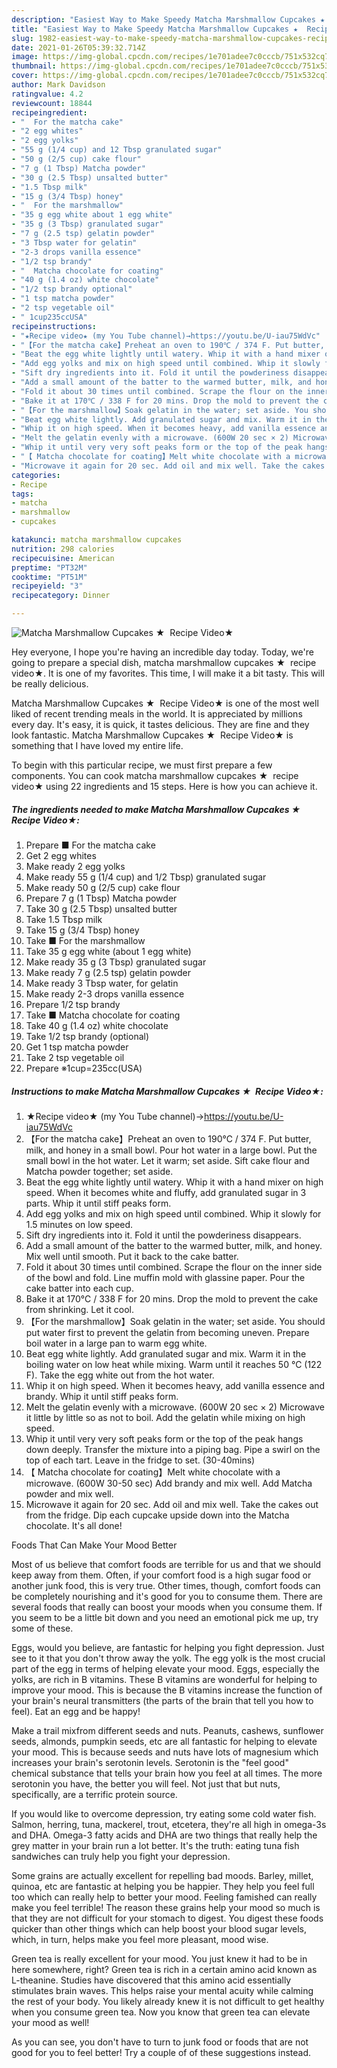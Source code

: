 ```yaml
---
description: "Easiest Way to Make Speedy Matcha Marshmallow Cupcakes ★  Recipe Video★"
title: "Easiest Way to Make Speedy Matcha Marshmallow Cupcakes ★  Recipe Video★"
slug: 1982-easiest-way-to-make-speedy-matcha-marshmallow-cupcakes-recipe-video
date: 2021-01-26T05:39:32.714Z
image: https://img-global.cpcdn.com/recipes/1e701adee7c0cccb/751x532cq70/matcha-marshmallow-cupcakes-★-recipe-video★-recipe-main-photo.jpg
thumbnail: https://img-global.cpcdn.com/recipes/1e701adee7c0cccb/751x532cq70/matcha-marshmallow-cupcakes-★-recipe-video★-recipe-main-photo.jpg
cover: https://img-global.cpcdn.com/recipes/1e701adee7c0cccb/751x532cq70/matcha-marshmallow-cupcakes-★-recipe-video★-recipe-main-photo.jpg
author: Mark Davidson
ratingvalue: 4.2
reviewcount: 18844
recipeingredient:
- "  For the matcha cake"
- "2 egg whites"
- "2 egg yolks"
- "55 g (1/4 cup) and 12 Tbsp granulated sugar"
- "50 g (2/5 cup) cake flour"
- "7 g (1 Tbsp) Matcha powder"
- "30 g (2.5 Tbsp) unsalted butter"
- "1.5 Tbsp milk"
- "15 g (3/4 Tbsp) honey"
- "  For the marshmallow"
- "35 g egg white about 1 egg white"
- "35 g (3 Tbsp) granulated sugar"
- "7 g (2.5 tsp) gelatin powder"
- "3 Tbsp water for gelatin"
- "2-3 drops vanilla essence"
- "1/2 tsp brandy"
- "  Matcha chocolate for coating"
- "40 g (1.4 oz) white chocolate"
- "1/2 tsp brandy optional"
- "1 tsp matcha powder"
- "2 tsp vegetable oil"
- " 1cup235ccUSA"
recipeinstructions:
- "★Recipe video★ (my You Tube channel)→https://youtu.be/U-iau75WdVc"
- "【For the matcha cake】Preheat an oven to 190℃ / 374 F. Put butter, milk, and honey in a small bowl. Pour hot water in a large bowl. Put the small bowl in the hot water. Let it warm; set aside. Sift cake flour and Matcha powder together; set aside."
- "Beat the egg white lightly until watery. Whip it with a hand mixer on high speed. When it becomes white and fluffy, add granulated sugar in 3 parts. Whip it until stiff peaks form."
- "Add egg yolks and mix on high speed until combined. Whip it slowly for 1.5 minutes on low speed."
- "Sift dry ingredients into it. Fold it until the powderiness disappears."
- "Add a small amount of the batter to the warmed butter, milk, and honey. Mix well until smooth. Put it back to the cake batter."
- "Fold it about 30 times until combined. Scrape the flour on the inner side of the bowl and fold. Line muffin mold with glassine paper. Pour the cake batter into each cup."
- "Bake it at 170℃ / 338 F for 20 mins. Drop the mold to prevent the cake from shrinking. Let it cool."
- "【For the marshmallow】Soak gelatin in the water; set aside. You should put water first to prevent the gelatin from becoming uneven. Prepare boil water in a large pan to warm egg white."
- "Beat egg white lightly. Add granulated sugar and mix. Warm it in the boiling water on low heat while mixing. Warm until it reaches 50 ℃ (122 F). Take the egg white out from the hot water."
- "Whip it on high speed. When it becomes heavy, add vanilla essence and brandy. Whip it until stiff peaks form."
- "Melt the gelatin evenly with a microwave. (600W 20 sec × 2) Microwave it little by little so as not to boil. Add the gelatin while mixing on high speed."
- "Whip it until very very soft peaks form or the top of the peak hangs down deeply. Transfer the mixture into a piping bag. Pipe a swirl on the top of each tart. Leave in the fridge to set. (30-40mins)"
- "【 Matcha chocolate for coating】Melt white chocolate with a microwave. (600W 30-50 sec) Add brandy and mix well. Add Matcha powder and mix well."
- "Microwave it again for 20 sec. Add oil and mix well. Take the cakes out from the fridge. Dip each cupcake upside down into the Matcha chocolate. It&#39;s all done!"
categories:
- Recipe
tags:
- matcha
- marshmallow
- cupcakes

katakunci: matcha marshmallow cupcakes 
nutrition: 298 calories
recipecuisine: American
preptime: "PT32M"
cooktime: "PT51M"
recipeyield: "3"
recipecategory: Dinner

---
```



![Matcha Marshmallow Cupcakes ★  Recipe Video★](https://img-global.cpcdn.com/recipes/1e701adee7c0cccb/751x532cq70/matcha-marshmallow-cupcakes-★-recipe-video★-recipe-main-photo.jpg)

Hey everyone, I hope you're having an incredible day today. Today, we're going to prepare a special dish, matcha marshmallow cupcakes ★  recipe video★. It is one of my favorites. This time, I will make it a bit tasty. This will be really delicious.

Matcha Marshmallow Cupcakes ★  Recipe Video★ is one of the most well liked of recent trending meals in the world. It is appreciated by millions every day. It's easy, it is quick, it tastes delicious. They are fine and they look fantastic. Matcha Marshmallow Cupcakes ★  Recipe Video★ is something that I have loved my entire life.




To begin with this particular recipe, we must first prepare a few components. You can cook matcha marshmallow cupcakes ★  recipe video★ using 22 ingredients and 15 steps. Here is how you can achieve it.

<!--inarticleads1-->

##### The ingredients needed to make Matcha Marshmallow Cupcakes ★  Recipe Video★:

1. Prepare  ■ For the matcha cake
1. Get 2 egg whites
1. Make ready 2 egg yolks
1. Make ready 55 g (1/4 cup) and 1/2 Tbsp) granulated sugar
1. Make ready 50 g (2/5 cup) cake flour
1. Prepare 7 g (1 Tbsp) Matcha powder
1. Take 30 g (2.5 Tbsp) unsalted butter
1. Take 1.5 Tbsp milk
1. Take 15 g (3/4 Tbsp) honey
1. Take  ■ For the marshmallow
1. Take 35 g egg white (about 1 egg white)
1. Make ready 35 g (3 Tbsp) granulated sugar
1. Make ready 7 g (2.5 tsp) gelatin powder
1. Make ready 3 Tbsp water, for gelatin
1. Make ready 2-3 drops vanilla essence
1. Prepare 1/2 tsp brandy
1. Take  ■ Matcha chocolate for coating
1. Take 40 g (1.4 oz) white chocolate
1. Take 1/2 tsp brandy (optional)
1. Get 1 tsp matcha powder
1. Take 2 tsp vegetable oil
1. Prepare  ※1cup=235cc(USA)




<!--inarticleads2-->

##### Instructions to make Matcha Marshmallow Cupcakes ★  Recipe Video★:

1. ★Recipe video★ (my You Tube channel)→https://youtu.be/U-iau75WdVc
1. 【For the matcha cake】Preheat an oven to 190℃ / 374 F. Put butter, milk, and honey in a small bowl. Pour hot water in a large bowl. Put the small bowl in the hot water. Let it warm; set aside. Sift cake flour and Matcha powder together; set aside.
1. Beat the egg white lightly until watery. Whip it with a hand mixer on high speed. When it becomes white and fluffy, add granulated sugar in 3 parts. Whip it until stiff peaks form.
1. Add egg yolks and mix on high speed until combined. Whip it slowly for 1.5 minutes on low speed.
1. Sift dry ingredients into it. Fold it until the powderiness disappears.
1. Add a small amount of the batter to the warmed butter, milk, and honey. Mix well until smooth. Put it back to the cake batter.
1. Fold it about 30 times until combined. Scrape the flour on the inner side of the bowl and fold. Line muffin mold with glassine paper. Pour the cake batter into each cup.
1. Bake it at 170℃ / 338 F for 20 mins. Drop the mold to prevent the cake from shrinking. Let it cool.
1. 【For the marshmallow】Soak gelatin in the water; set aside. You should put water first to prevent the gelatin from becoming uneven. Prepare boil water in a large pan to warm egg white.
1. Beat egg white lightly. Add granulated sugar and mix. Warm it in the boiling water on low heat while mixing. Warm until it reaches 50 ℃ (122 F). Take the egg white out from the hot water.
1. Whip it on high speed. When it becomes heavy, add vanilla essence and brandy. Whip it until stiff peaks form.
1. Melt the gelatin evenly with a microwave. (600W 20 sec × 2) Microwave it little by little so as not to boil. Add the gelatin while mixing on high speed.
1. Whip it until very very soft peaks form or the top of the peak hangs down deeply. Transfer the mixture into a piping bag. Pipe a swirl on the top of each tart. Leave in the fridge to set. (30-40mins)
1. 【 Matcha chocolate for coating】Melt white chocolate with a microwave. (600W 30-50 sec) Add brandy and mix well. Add Matcha powder and mix well.
1. Microwave it again for 20 sec. Add oil and mix well. Take the cakes out from the fridge. Dip each cupcake upside down into the Matcha chocolate. It&#39;s all done!




Foods That Can Make Your Mood Better


Most of us believe that comfort foods are terrible for us and that we should keep away from them. Often, if your comfort food is a high sugar food or another junk food, this is very true. Other times, though, comfort foods can be completely nourishing and it's good for you to consume them. There are several foods that really can boost your moods when you consume them. If you seem to be a little bit down and you need an emotional pick me up, try some of these.

Eggs, would you believe, are fantastic for helping you fight depression. Just see to it that you don't throw away the yolk. The egg yolk is the most crucial part of the egg in terms of helping elevate your mood. Eggs, especially the yolks, are rich in B vitamins. These B vitamins are wonderful for helping to improve your mood. This is because the B vitamins increase the function of your brain's neural transmitters (the parts of the brain that tell you how to feel). Eat an egg and be happy!

Make a trail mixfrom different seeds and nuts. Peanuts, cashews, sunflower seeds, almonds, pumpkin seeds, etc are all fantastic for helping to elevate your mood. This is because seeds and nuts have lots of magnesium which increases your brain's serotonin levels. Serotonin is the "feel good" chemical substance that tells your brain how you feel at all times. The more serotonin you have, the better you will feel. Not just that but nuts, specifically, are a terrific protein source.

If you would like to overcome depression, try eating some cold water fish. Salmon, herring, tuna, mackerel, trout, etcetera, they're all high in omega-3s and DHA. Omega-3 fatty acids and DHA are two things that really help the grey matter in your brain run a lot better. It's the truth: eating tuna fish sandwiches can truly help you fight your depression. 

Some grains are actually excellent for repelling bad moods. Barley, millet, quinoa, etc are fantastic at helping you be happier. They help you feel full too which can really help to better your mood. Feeling famished can really make you feel terrible! The reason these grains help your mood so much is that they are not difficult for your stomach to digest. You digest these foods quicker than other things which can help boost your blood sugar levels, which, in turn, helps make you feel more pleasant, mood wise.

Green tea is really excellent for your mood. You just knew it had to be in here somewhere, right? Green tea is rich in a certain amino acid known as L-theanine. Studies have discovered that this amino acid essentially stimulates brain waves. This helps raise your mental acuity while calming the rest of your body. You likely already knew it is not difficult to get healthy when you consume green tea. Now you know that green tea can elevate your mood as well!

As you can see, you don't have to turn to junk food or foods that are not good for you to feel better! Try  a  couple of  of  these  suggestions  instead.


